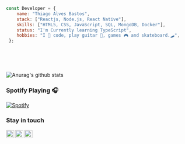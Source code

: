 ```javascript 
const Developer = {     
    name: "Thiago Alves Bastos",
    stack: ["Reactjs, Node.js, React Native"],
    skills: ["HTML5, CSS, JavaScript, SQL, MongoDB, Docker"],     
    status: "I'm Currently learning TypeScript",          
    hobbies: "I 💜 code, play guitar 🎸, games 🎮 and skateboard.🛹",            
 };         
                                        
 ```                                                                           
                                                                                                                               
 <br />                                                                                                                                                                           
 <br />                                                                                                                                                                                              
                                                                                                               
                                
![Anurag's github stats](https://github-readme-stats.vercel.app/api?username=the-one-who-knoccks&show_icons=true&theme=dark)
                         
                                                                      
### Spotify Playing 🎧                                    
[![Spotify](https://now-playing-spotify.vercel.app/api/spotify)](https://open.spotify.com/user/4bqhduwc9zy3lnu569vw34txr)
                                       
                                                                                                    
                                                                                                                        
### Stay in touch                                                                 
          
[<img align="left" alt="the-one-who-knoccks | Twitter" width="22px" src="https://cdn.jsdelivr.net/npm/simple-icons@v3/icons/twitter.svg" />][twitter]
[<img align="left" alt="the.one.who.knoccks | LinkedIn" width="22px" src="https://cdn.jsdelivr.net/npm/simple-icons@v3/icons/linkedin.svg" />][linkedin]
[<img align="left" alt="the-one-who-knoccks | Instagram" width="22px" src="https://cdn.jsdelivr.net/npm/simple-icons@v3/icons/instagram.svg" />][instagram]
          
                  
[twitter]: https://twitter.com/the-one-who-knoccks       
[instagram]: https://instagram.com/the.one.who.knoccks      
[linkedin]: https://linkedin.com/in/thiagoalves89 
            
            
                   
        
 
      
